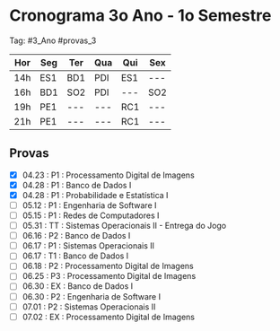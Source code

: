 # Cronograma 3o Ano - 1o Semestre

Tag: #3_Ano #provas_3

| Hor | Seg | Ter | Qua | Qui | Sex |
| --- | --- | --- | --- | --- | --- |
| 14h | ES1 | BD1 | PDI | ES1 | --- |
| 16h | BD1 | SO2 | PDI | --- | SO2 |
| 19h | PE1 | --- | --- | RC1 | --- |
| 21h | PE1 | --- | --- | RC1 | --- |

## **Provas**

- [x] 04.23 : P1 : Processamento Digital de Imagens
- [x] 04.28 : P1 : Banco de Dados I
- [x] 04.28 : P1 : Probabilidade e Estatística I
- [ ] 05.12 : P1 : Engenharia de Software I
- [ ] 05.15 : P1 : Redes de Computadores I
- [ ] 05.31 : TT : Sistemas Operacionais II - Entrega do Jogo
- [ ] 06.16 : P2 : Banco de Dados I
- [ ] 06.17 : P1 : Sistemas Operacionais II
- [ ] 06.17 : T1 : Banco de Dados I
- [ ] 06.18 : P2 : Processamento Digital de Imagens
- [ ] 06.25 : P3 : Processamento Digital de Imagens
- [ ] 06.30 : EX : Banco de Dados I
- [ ] 06.30 : P2 : Engenharia de Software I
- [ ] 07.01 : P2 : Sistemas Operacionais II
- [ ] 07.02 : EX : Processamento Digital de Imagens